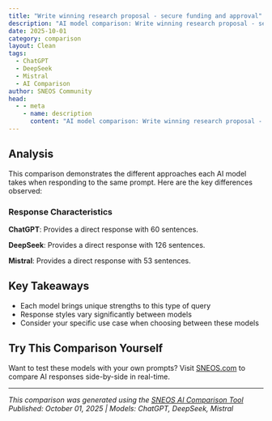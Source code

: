 ```yaml
---
title: "Write winning research proposal - secure funding and approval"
description: "AI model comparison: Write winning research proposal - secure funding and approval..."
date: 2025-10-01
category: comparison
layout: Clean
tags:
  - ChatGPT
  - DeepSeek
  - Mistral
  - AI Comparison
author: SNEOS Community
head:
  - - meta
    - name: description
      content: "AI model comparison: Write winning research proposal - secure funding and approval..."
---
```


<ChatComparison
  title="Write winning research proposal - secure funding and approval"
  prompt="Write winning research proposal - secure funding and approval"
  :responses='{
    "ChatGPT": "Certainly! Below is a comprehensive guide and a sample outline for writing a winning research proposal that can help secure funding and approval.\n\n---\n\n### Guide to Writing a Winning Research Proposal\n\n1. **Title**\n   - Clear, concise, and descriptive.\n   - Reflects the core focus of your research.\n\n2. **Abstract**\n   - Brief summary (150-250 words).\n   - Includes the research problem, objectives, methodology, and potential impact.\n\n3. **Introduction / Background**\n   - Introduce the topic and its significance.\n   - Present the context and background information.\n   - State the research problem clearly.\n   - Explain the gap in existing knowledge your research will fill.\n\n4. **Literature Review**\n   - Summarize relevant previous research.\n   - Highlight how your project builds on or differs from existing studies.\n\n5. **Research Objectives / Questions / Hypotheses**\n   - Clearly outline what you aim to achieve.\n   - Pose specific questions or hypotheses.\n\n6. **Methodology**\n   - Describe in detail how you will conduct the research.\n   - Include study design, sampling methods, data collection techniques, and analysis plan.\n   - Mention any tools, equipment, or software needed.\n\n7. **Significance and Impact**\n   - Explain the expected contributions to knowledge, society, policy, or practice.\n   - Highlight innovation or unique aspects.\n\n8. **Work Plan and Timeline**\n   - Provide a realistic timeline for different phases.\n   - Include milestones and deliverables.\n\n9. **Budget**\n   - Justify all costs (personnel, equipment, travel, materials).\n   - Align budget items clearly with the work plan.\n\n10. **Ethical Considerations**\n    - Address any ethical issues and how they will be handled.\n    - Mention IRB or ethics committee approvals if applicable.\n\n11. **References**\n    - Cite all sources appropriately following a standard citation style.\n\n12. **Appendices (if needed)**\n    - Include supplementary materials like questionnaires, letters of support, CVs.\n\n---\n\n### Sample Research Proposal Outline\n\n**Title:**  \nInnovative Approaches to Reducing Urban Air Pollution Through Green Infrastructure\n\n**Abstract:**  \nThis study aims to evaluate the effectiveness of green infrastructure in mitigating urban air pollution. By analyzing pollutant levels in selected urban areas before and after the installation of green structures, the project will provide empirical data on environmental and health impacts. Results will guide policy-making for sustainable urban development.\n\n**Introduction / Background:**  \nUrban air pollution presents serious health risks globally, contributing to respiratory diseases and environmental degradation. Traditional measures have had limited success, prompting interest in green infrastructure such as green roofs, walls, and urban forests. However, quantitative assessments of their effectiveness remain insufficient.\n\n**Literature Review:**  \nRecent studies suggest that vegetation can reduce pollutants like PM2.5 and NOx, but findings are inconsistent due to varying methodologies and contexts. This research will address gaps by using standardized monitoring techniques across diverse urban settings.\n\n**Research Objectives:**  \n- Measure changes in air pollutant concentrations associated with green infrastructure implementation.  \n- Assess the impact on local public health indicators.  \n- Develop guidelines for maximizing air quality benefits of green infrastructure.\n\n**Methodology:**  \nA mixed-methods approach will be employed. Quantitative air quality data will be gathered using sensors pre- and post-installation in three cities. Health data will be collected through hospital records and surveys. Data analysis will involve statistical comparisons and geospatial mapping.\n\n**Significance and Impact:**  \nFindings will provide robust evidence to inform urban planning policies, promote environmental justice, and improve public health outcomes. The project fosters innovation by integrating environmental science with urban design.\n\n**Work Plan and Timeline:**  \n| Task                          | Duration          | Timeline          |  \n|-------------------------------|-------------------|-------------------|  \n| Literature review             | 2 months          | Months 1-2        |  \n| Site selection and baseline data collection | 3 months  | Months 3-5        |  \n| Implementation of green infrastructure | 4 months | Months 6-9        |  \n| Post-installation data collection | 4 months      | Months 10-13      |  \n| Data analysis and reporting   | 3 months          | Months 14-16      |  \n\n**Budget:**  \n- Personnel (research assistants, technicians): $50,000  \n- Equipment (sensors, data loggers): $20,000  \n- Travel (site visits): $10,000  \n- Materials (plants, installation costs): $15,000  \n- Miscellaneous (publication fees, workshops): $5,000  \n**Total:** $100,000\n\n**Ethical Considerations:**  \nAll human data collection will comply with privacy laws, with informed consent obtained. Environmental impact assessments will ensure installation safety.\n\n**References:**  \n[Include relevant citations here]\n\n---\n\nWould you like me to customize this proposal for a specific research topic or funding agency?",
    "DeepSeek": "Of course. Here is a comprehensive guide and template for writing a winning research proposal. This is designed to be a flexible framework that you can adapt to any field, from the sciences and humanities to the arts and social sciences.\n\nThe key to a winning proposal is to demonstrate that your project is **significant, original, feasible, and that you are the right person to do it.**\n\n---\n\n### **The Mindset: Before You Write**\n\n1.  **Know Your Funder/Committee:** Are they a government agency (e.g., NIH, NSF), a private foundation, or an internal university committee? Their priorities, language, and review criteria are your bible. Tailor every section to their mission.\n2.  **Solve a Problem:** Frame your research not as \u0022a topic you find interesting,\u0022 but as a critical solution to a well-defined knowledge gap or a real-world problem.\n3.  **Tell a Story:** A proposal is a narrative. It should have a logical flow: \u0022Here is a critical problem (Introduction), here\u0027s why current solutions are inadequate (Literature Review), here is my brilliant plan to solve it (Methodology), and here is how the world will be better for it (Impact/Benefits).\u0022\n\n---\n\n### **The Winning Research Proposal Template**\n\nHere is a section-by-section breakdown.\n\n#### **1. Title Page**\n*   **Project Title:** Clear, concise, and engaging. Use keywords that reviewers and search engines will recognize. Avoid jargon.\n*   **Principal Investigator (PI) \u0026 Co-Investigators:** Your name, title, department, and contact information.\n*   **Funding Agency/Committee:** The name of the organization you are submitting to.\n*   **Project Duration:** Proposed start and end dates.\n*   **Total Funds Requested:** The total budget amount.\n\n#### **2. Abstract/Summary (The \u0022Elevator Pitch\u0022)**\n*   **This is the most important section.** Many reviewers will form their first impression here. Write it last, but polish it first.\n*   **Keep it to 150-300 words.**\n*   Clearly state:\n    *   **The Problem:** What is the critical gap or issue?\n    *   **The Central Research Question/Aim:** What will this project specifically accomplish?\n    *   **The Methodology:** Briefly, how will you do it? (e.g., \u0022using a mixed-methods approach involving surveys and case studies...\u0022)\n    *   **The Significance/Impact:** Why does this matter? What will change?\n\n#### **3. Introduction \u0026 Background (The \u0022Why\u0022)**\n*   **Hook:** Start with a broad, compelling statement that establishes the importance of your research area.\n*   **Problem Statement:** Narrow the focus to the specific problem your research addresses. Be explicit: \u0022The critical knowledge gap this project addresses is...\u0022\n*   **Research Questions \u0026 Objectives:** List your primary research question and 2-4 specific, measurable, achievable, relevant, and time-bound (SMART) objectives.\n    *   *Example Objective:* \u0022To identify and characterize the novel protein X involved in cellular process Y.\u0022\n*   **Thesis/Hypothesis:** Clearly state what you expect to find.\n\n#### **4. Literature Review (The \u0022Context\u0022)**\n*   **Demonstrate your expertise.** Show that you have a deep understanding of the field.\n*   **Synthesize, don\u0027t just list.** Don\u0027t say \u0022Author A found X, Author B found Y.\u0022 Instead, say: \u0022While the prevailing view is X (Author A, 2020), recent challenges from Author B (2022) suggest Y. This project seeks to resolve this tension by...\u0022\n*   **Identify the Gap:** Conclude this section by explicitly stating how your research fills the precise gap you\u0027ve just illustrated. This is the logical foundation for your project.\n\n#### **5. Methodology \u0026 Work Plan (The \u0022How\u0022)**\n*   **This is the operational core of your proposal. Be painfully specific.**\n*   **Research Design:** What is the overall strategy? (e.g., experimental, qualitative, quantitative, mixed-methods, creative)\n*   **Methods \u0026 Procedures:**\n    *   **Data Collection:** What data will you collect? (e.g., surveys, interviews, lab experiments, archival documents). Specify your sample size, selection criteria, and sources.\n    *   **Data Analysis:** How will you analyze the data? Name the specific statistical tests, software (e.g., SPSS, NVivo), or theoretical frameworks you will use.\n*   **Timeline (Work Plan):** Present a visual timeline (e.g., a Gantt chart or table) that breaks the project into phases (e.g., Preparation, Data Collection, Analysis, Writing/Dissemination) and shows what will be accomplished in each month or quarter. This proves feasibility.\n*   **Ethical Considerations:** If applicable, mention ethical approval (e.g., IRB for human subjects) and how you will handle confidentiality, consent, and data security.\n\n#### **6. Significance \u0026 Expected Outcomes (The \u0022So What\u0022)**\n*   **Articulate the contribution of your work.**\n*   **Intellectual Merit:** How will it advance knowledge in your field? Will it develop new theories, methods, or understandings?\n*   **Broader Impacts:** How will it benefit society, the economy, the environment, or a specific community? (This is crucial for many funders like the NSF).\n*   **Expected Outcomes/Deliverables:** Be concrete. List tangible outputs.\n    *   *Examples:* 2 peer-reviewed journal articles, a conference presentation, a public website, a policy white paper, a prototype, a novel, a curated exhibition.\n\n#### **7. Dissemination Plan**\n*   How will you share your findings with the world?\n*   Specify target journals, conferences, public lectures, social media, or community workshops.\n\n#### **8. Budget \u0026 Budget Justification**\n*   **Be realistic and justified.** An inflated or poorly explained budget can sink your proposal.\n*   **Categories:**\n    *   **Personnel:** Salaries for yourself, research assistants, etc. (Note: some funders don\u0027t allow PI salary).\n    *   **Equipment:** Major equipment purchases. Justify why it\u0027s essential.\n    *   **Supplies:** Lab consumables, software licenses, books.\n    *   **Travel:** For data collection or to present at conferences.\n    *   **Other Costs:** Participant incentives, publication fees.\n*   **Budget Justification:** For each item, write a brief sentence explaining why it is necessary for the success of the project. *Example:* \u0022Research Assistant (50% time for 12 months): Required for data collection and transcription of interviews.\u0022\n\n#### **9. References/Bibliography**\n*   Use a consistent citation style (APA, MLA, Chicago, etc.).\n*   Show that you are citing key, up-to-date literature.\n\n#### **10. Appendices (If Allowed \u0026 Necessary)**\n*   CV/BIOSKETCH of the PI and key team members (tailored to the project).\n*   Letters of Support or Collaboration from community partners, other departments, or archives.\n*   Preliminary Data (highly valued as it proves feasibility).\n*   Relevant permits or approvals.\n\n---\n\n### **Final Checklist for Success**\n\n*   **Follow the Instructions Precisely:** Formatting, page limits, font size. Failure to do so signals carelessness and can lead to immediate rejection.\n*   **Write for a Multi-Disciplinary Panel:** Assume some reviewers are experts in your field, but others are not. Avoid unnecessary jargon; define key terms.\n*   **Be Passionate but Objective:** Your excitement should be evident, but your arguments must be based on evidence and logic.\n*   **Proofread, Proofread, Proofread:** Typos and grammatical errors suggest a lack of rigor. Have colleagues read it.\n*   **Start Early and Revise Often:** A winning proposal is not written in a week. It is drafted, critiqued, and refined over time.\n\nBy following this structure and mindset, you will present a compelling, credible, and professional case that is extremely difficult for funders and committees to refuse. Good luck",
    "Mistral": "**Title: Innovative Approaches to Mitigate Urban Heat Islands: Green Roofs and Reflective Surfaces**\n\n**I. Executive Summary**\n\nThis proposal aims to secure funding for a comprehensive research project focused on mitigating Urban Heat Islands (UHIs) through the implementation of green roofs and reflective surfaces. The study will be conducted in partnership with local municipalities and academic institutions, combining field experiments, data analysis, and community engagement to develop practical and scalable solutions.\n\n**II. Introduction**\n\nUrban Heat Islands (UHIs) are a significant challenge in densely populated cities, contributing to increased energy consumption, elevated pollution levels, and heat-related health issues. This research seeks to address these problems by investigating the effectiveness of green roofs and reflective surfaces in reducing urban temperatures and improving overall environmental quality.\n\n**III. Objectives**\n\n1. **Assess the Impact of Green Roofs:** Evaluate the thermal performance and environmental benefits of green roofs in urban settings.\n2. **Evaluate Reflective Surfaces:** Investigate the effectiveness of reflective materials in reducing surface temperatures and mitigating UHIs.\n3. **Develop Best Practices:** Create guidelines and best practices for the implementation of green roofs and reflective surfaces in urban planning.\n4. **Community Engagement:** Foster community involvement and education to promote sustainable urban development.\n\n**IV. Methodology**\n\n1. **Field Experiments:**\n   - Install green roofs on selected buildings and monitor temperature, humidity, and energy consumption.\n   - Apply reflective coatings to various urban surfaces (roofs, pavements, walls) and measure temperature changes.\n\n2. **Data Collection and Analysis:**\n   - Use remote sensing and GIS technologies to map urban heat distribution.\n   - Collect meteorological data to analyze the impact of interventions.\n   - Conduct energy audits to assess the energy savings from green roofs and reflective surfaces.\n\n3. **Community Engagement:**\n   - Organize workshops and seminars to educate the public and stakeholders.\n   - Collaborate with local schools and universities for educational outreach.\n\n4. **Policy Recommendations:**\n   - Develop policy briefs and guidelines for urban planners and policymakers.\n   - Present findings at international conferences and publish in peer-reviewed journals.\n\n**V. Budget**\n\n| **Category**                  | **Cost (USD)** |\n|-------------------------------|----------------|\n| Field Experiments             | $150,000       |\n| Data Collection and Analysis  | $100,000       |\n| Community Engagement           | $50,000        |\n| Policy Development             | $30,000        |\n| Personnel (Researchers, Staff)| $200,000       |\n| Equipment and Materials        | $70,000        |\n| Travel and Conferences         | $30,000        |\n| Contingency (10%)              | $63,000        |\n| **Total**                      | **$693,000**   |\n\n**VI. Timeline**\n\n| **Phase**                     | **Duration**   |\n|-------------------------------|----------------|\n| Preparation and Planning      | 3 months       |\n| Field Experiments             | 12 months      |\n| Data Collection and Analysis  | 6 months       |\n| Community Engagement          | Ongoing        |\n| Policy Development            | 3 months       |\n| Final Report and Dissemination| 3 months       |\n| **Total**                     | **27 months**   |\n\n**VII. Expected Outcomes**\n\n1. **Reduced Urban Temperatures:** Demonstrable reduction in urban temperatures through the implementation of green roofs and reflective surfaces.\n2. **Improved Environmental Quality:** Enhanced air quality and reduced energy consumption.\n3. **Community Awareness:** Increased public awareness and engagement in sustainable urban development.\n4. **Policy Impact:** Influence urban planning policies and guidelines to promote sustainable practices.\n\n**VIII. Conclusion**\n\nThis research proposal addresses a critical urban environmental issue with innovative and practical solutions. By securing funding, we aim to conduct a thorough investigation and develop actionable recommendations that can be scaled and implemented in urban areas worldwide. Your support will enable us to make significant strides in mitigating Urban Heat Islands and improving the quality of life in urban environments.\n\n**IX. References**\n\n[Include relevant academic papers, reports, and studies that support the need for this research and the effectiveness of the proposed interventions.]\n\n**X. Appendices**\n\n1. **Detailed Budget Breakdown**\n2. **Letters of Support from Partner Institutions**\n3. **Resumes of Key Research Personnel**\n4. **Ethical Considerations and Approval**\n\n**Submitted by:**\n\n[Your Name]\n[Your Title]\n[Your Institution]\n[Contact Information]\n\n---\n\nThis proposal is designed to be comprehensive, clear, and compelling, addressing all key aspects required for securing funding and approval. Adjustments can be made based on specific requirements or guidelines provided by the funding agency."
  }'
  published-date="10:25"
/>

## Analysis

This comparison demonstrates the different approaches each AI model takes when responding to the same prompt. Here are the key differences observed:

### Response Characteristics

**ChatGPT**: Provides a direct response with 60 sentences. 

**DeepSeek**: Provides a direct response with 126 sentences. 

**Mistral**: Provides a direct response with 53 sentences. 

## Key Takeaways

- Each model brings unique strengths to this type of query
- Response styles vary significantly between models
- Consider your specific use case when choosing between these models

## Try This Comparison Yourself

Want to test these models with your own prompts? Visit [SNEOS.com](https://sneos.com) to compare AI responses side-by-side in real-time.

---

*This comparison was generated using the [SNEOS AI Comparison Tool](https://sneos.com)*
*Published: October 01, 2025 | Models: ChatGPT, DeepSeek, Mistral*
